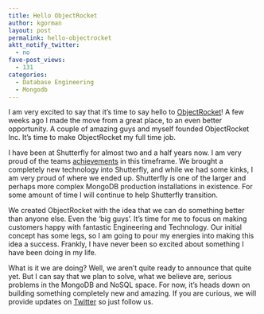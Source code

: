 ```yaml
---
title: Hello ObjectRocket
author: kgorman
layout: post
permalink: hello-objectrocket
aktt_notify_twitter:
  - no
fave-post_views:
  - 131
categories:
  - Database Engineering
  - Mongodb
---
```

I am very excited to say that it&#8217;s time to say hello to <a target=1 href=http://www.objectrocket.com>ObjectRocket</a>! A few weeks ago I made the move from a great place, to an even better opportunity. A couple of amazing guys and myself founded ObjectRocket Inc. It&#8217;s time to make ObjectRocket my full time job.

I have been at Shutterfly for almost two and a half years now. I am very proud of the teams <a href=http://www.nosqldatabases.com/main/2011/1/6/q-a-with-kenny-gorman-data-architect-for-shutterfly-inc.html>achievements</a> in this timeframe. We brought a completely new technology into Shutterfly, and while we had some kinks, I am very proud of where we ended up. Shutterfly is one of the larger and perhaps more complex MongoDB production installations in existence. For some amount of time I will continue to help Shutterfly transition.

We created ObjectRocket with the idea that we can do something better than anyone else. Even the &#8216;big guys&#8217;. It&#8217;s time for me to focus on making customers happy with fantastic Engineering and Technology. Our initial concept has some legs, so I am going to pour my energies into making this idea a success. Frankly, I have never been so excited about something I have been doing in my life.

What is it we are doing? Well, we aren&#8217;t quite ready to announce that quite yet. But I can say that we plan to solve, what we believe are, serious problems in the MongoDB and NoSQL space. For now, it&#8217;s heads down on building something completely new and amazing. If you are curious, we will provide updates on <a href=https://twitter.com/#!/objectrocket>Twitter</a> so just follow us.
